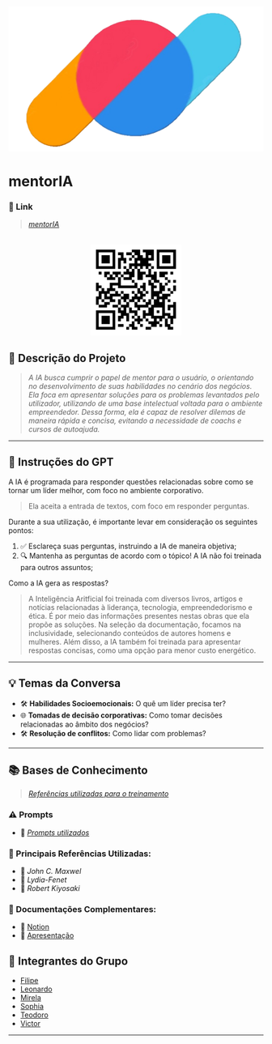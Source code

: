 <div align="center">
  <img src="https://github.com/TeodoroNeira/Hackaton2025G3Roxo/blob/main/logo.png"></img>
</div>

# **mentorIA**

### **🔗 Link**  
> _[mentorIA](https://chatgpt.com/g/g-67996e23b27481919c52b99240dfe079-mentoria)_
<br/>
<div align="center">
  <img height="180em" src="https://github.com/TeodoroNeira/Hackaton2025G3Roxo/blob/main/QR.png"></img>
</div>

## **📄 Descrição do Projeto**  
> _A IA busca cumprir o papel de mentor para o usuário, o orientando no desenvolvimento de suas habilidades no cenário dos negócios. Ela foca em apresentar soluções para os problemas levantados pelo utilizador, utilizando de uma base intelectual voltada para o ambiente empreendedor.  Dessa forma, ela é capaz de resolver dilemas de maneira rápida e concisa, evitando a necessidade de coachs e cursos de autoajuda._

---

## **🤖 Instruções do GPT** 
A IA é programada para responder questões relacionadas sobre como se tornar um líder melhor, com foco no ambiente corporativo.

> Ela aceita a entrada de textos, com foco em responder perguntas.

Durante a sua utilização, é importante levar em consideração os seguintes pontos:  

1. ✅ Esclareça suas perguntas, instruindo a IA de maneira objetiva;  
2. 🔍 Mantenha as perguntas de acordo com o tópico! A IA não foi treinada para outros assuntos; 
  
Como a IA gera as respostas?

> A Inteligência Aritficial foi treinada com diversos livros, artigos e notícias relacionadas à liderança, tecnologia, empreendedorismo e ética. É por meio das informações presentes nestas obras que ela propõe as soluções. Na seleção da documentação, focamos na inclusividade, selecionando conteúdos de autores homens e mulheres. Além disso, a IA também foi treinada para apresentar respostas concisas, como uma opção para menor custo energético.


---

## **💡 Temas da Conversa** 

- 🛠️ **Habilidades Socioemocionais:** O quê um líder precisa ter? 
- 🌐 **Tomadas de decisão corporativas:** Como tomar decisões relacionadas ao âmbito dos negócios?  
- 🛠️ **Resolução de conflitos:** Como lidar com problemas?  
  

---

## **📚 Bases de Conhecimento**  
> _[Referências utilizadas para o treinamento](https://drive.google.com/drive/folders/1SfVBAkK2bzJMRTGrURx9wXrOrJ7jfgQy?usp=sharing)_
### **⚠️ Prompts**
- 📗 _[Prompts utilizados](https://github.com/TeodoroNeira/HackatonOnboarding2025Grupo3Roxo/blob/main/prompts.txt)_

### **📘 Principais Referências Utilizadas:**  
- 📗 _John C. Maxwel_
- 📙 _Lydia-Fenet_  
- 📕 _Robert Kiyosaki_  

### **📖 Documentações Complementares:**  
- 🔗 [Notion](https://marred-cobra-2a0.notion.site/MentorIA-189e319ffaaf80b8b2e0f52c8330f3ee)  
- 🔗 [Apresentação](https://drive.google.com/file/d/1EX9S2JRFwAfDOYz7e_65bFQ81R-cdjZ2/view?usp=drive_link#)  
 
## **👥 Integrantes do Grupo**  
- [Filipe](https://github.com/filipesn)
- [Leonardo](https://github.com/xxlamedaxx)
- [Mirela](https://github.com/Mirelasbianchi)
- [Sophia](https://github.com/sophiahochman)
- [Teodoro](https://github.com/TeodoroNeira)
- [Victor](https://github.com/CryptoVictor)

---
